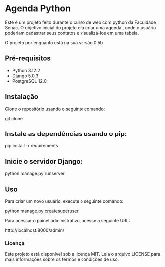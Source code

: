 # Agenda Python
Este é um projeto feito durante o curso de web com python da Faculdade Senac.
O objetivo inicial do projeto era criar uma agenda , onde o usuário poderiam cadastrar seus contatos e visualizá-los em uma tabela.

O projeto por enquanto está na sua versão 0.5b

## Pré-requisitos

* Python 3.12.2
* Django 5.0.3
* PostgreSQL 12.0

## Instalação

Clone o repositório usando o seguinte comando:

git clone

## Instale as dependências usando o pip:

pip install -r requirements


## Inicie o servidor Django:

python manage.py runserver

## Uso
Para criar um novo usuário, execute o seguinte comando:


python manage.py createsuperuser

Para acessar o painel administrativo, acesse a seguinte URL:


http://localhost:8000/admin/


### Licença

Este projeto está disponível sob a licença MIT. Leia o arquivo LICENSE para mais informações sobre os termos e condições de uso.